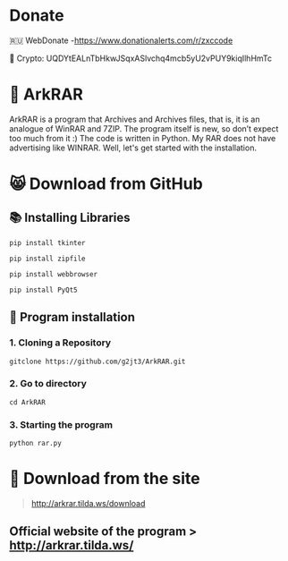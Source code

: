 # Donate

🇷🇺 WebDonate -https://www.donationalerts.com/r/zxccode

💸 Crypto:
UQDYtEALnTbHkwJSqxASlvchq4mcb5yU2vPUY9kiqIlhHmTc


# 💽 ArkRAR

ArkRAR is a program that Archives and Archives files, that is, it is an analogue of WinRAR and 7ZIP. The program itself is new, so don’t expect too much from it :) 
The code is written in Python. My RAR does not have advertising like WINRAR.
Well, let's get started with the installation.

# 😸 Download from GitHub
## 📚 Installing Libraries

```pip install tkinter```

```pip install zipfile```

```pip install webbrowser```

```pip install PyQt5```


## 🧩 Program installation
### 1. Cloning a Repository
```gitclone https://github.com/g2jt3/ArkRAR.git```

### 2. Go to directory
```cd ArkRAR```

### 3. Starting the program
```python rar.py```

# 🎨 Download from the site
> http://arkrar.tilda.ws/download

## Official website of the program > http://arkrar.tilda.ws/

